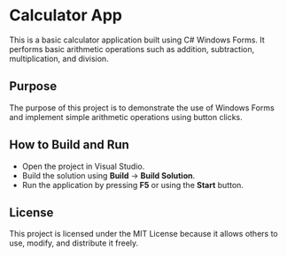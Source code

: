 # Calculator App

This is a basic calculator application built using C# Windows Forms. It performs basic arithmetic operations such as addition, subtraction, multiplication, and division.

## Purpose
The purpose of this project is to demonstrate the use of Windows Forms and implement simple arithmetic operations using button clicks.

## How to Build and Run
- Open the project in Visual Studio.
- Build the solution using **Build** -> **Build Solution**.
- Run the application by pressing **F5** or using the **Start** button.

## License
This project is licensed under the MIT License because it allows others to use, modify, and distribute it freely.
